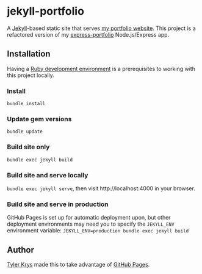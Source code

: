 # jekyll-portfolio

A [Jekyll](https://jekyllrb.com/)-based static site that serves [my portfolio website](https://tylerkrys.ca). This project is a refactored version of my [express-portfolio](https://github.com/ty2k/express-portfolio) Node.js/Express app.

## Installation
Having a [Ruby development environment](https://jekyllrb.com/docs/installation/) is a prerequisites to working with this project locally.

### Install
`bundle install`

### Update gem versions
`bundle update`

### Build site only
`bundle exec jekyll build`

### Build site and serve locally
`bundle exec jekyll serve`, then visit http://localhost:4000 in your browser.

### Build site and serve in production
GitHub Pages is set up for automatic deployment upon, but other deployment environments may need you to specify the `JEKYLL_ENV` environment variable: `JEKYLL_ENV=production bundle exec jekyll build`

## Author
[Tyler Krys](https://tylerkrys.ca) made this to take advantage of [GitHub Pages](https://pages.github.com/).

